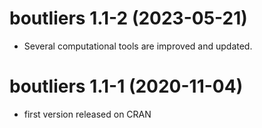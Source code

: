 # boutliers 1.1-2 (2023-05-21)

- Several computational tools are improved and updated.

# boutliers 1.1-1 (2020-11-04)

- first version released on CRAN
